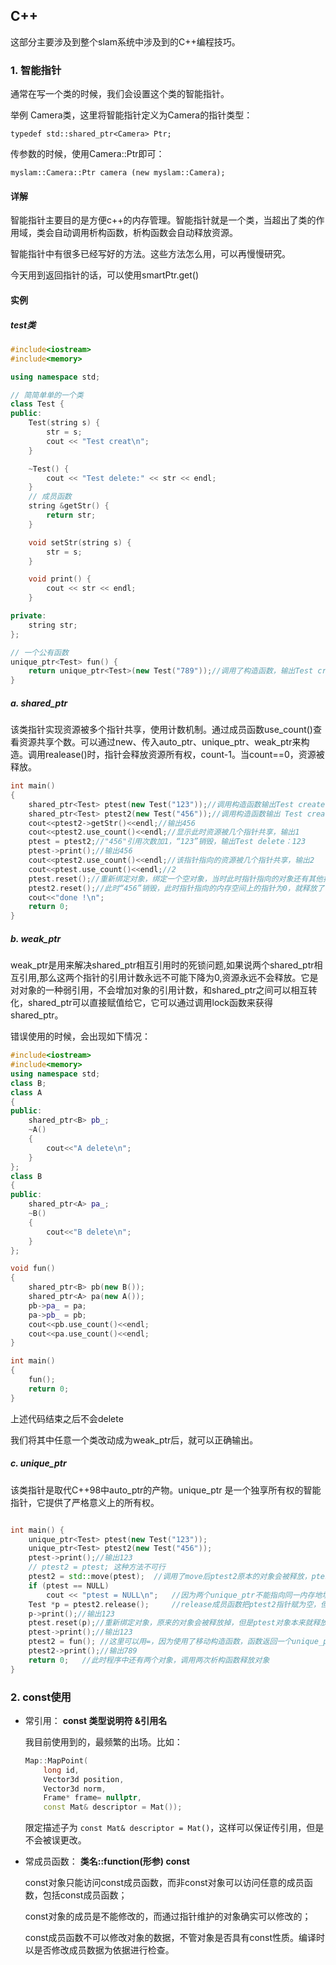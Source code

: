 ## C++

这部分主要涉及到整个slam系统中涉及到的C++编程技巧。

### 1. 智能指针

通常在写一个类的时候，我们会设置这个类的智能指针。

举例 Camera类，这里将智能指针定义为Camera的指针类型：

`typedef std::shared_ptr<Camera> Ptr;`

传参数的时候，使用Camera::Ptr即可：

`myslam::Camera::Ptr camera (new myslam::Camera);`

#### 详解

智能指针主要目的是方便c++的内存管理。智能指针就是一个类，当超出了类的作用域，类会自动调用析构函数，析构函数会自动释放资源。

智能指针中有很多已经写好的方法。这些方法怎么用，可以再慢慢研究。

今天用到返回指针的话，可以使用smartPtr.get()

#### 实例

##### test类

```c++
#include<iostream>
#include<memory>

using namespace std;

// 简简单单的一个类
class Test {
public:
    Test(string s) {
        str = s;
        cout << "Test creat\n";
    }

    ~Test() {
        cout << "Test delete:" << str << endl;
    }
    // 成员函数
    string &getStr() {
        return str;
    }

    void setStr(string s) {
        str = s;
    }

    void print() {
        cout << str << endl;
    }

private:
    string str;
};

// 一个公有函数
unique_ptr<Test> fun() {
    return unique_ptr<Test>(new Test("789"));//调用了构造函数，输出Test creat
}
```





##### a. shared_ptr

该类指针实现资源被多个指针共享，使用计数机制。通过成员函数use_count()查看资源共享个数。可以通过new、传入auto_ptr、unique_ptr、weak_ptr来构造。调用realease()时，指针会释放资源所有权，count-1。当count==0，资源被释放。

```c++
int main()
{
    shared_ptr<Test> ptest(new Test("123"));//调用构造函数输出Test create
    shared_ptr<Test> ptest2(new Test("456"));//调用构造函数输出 Test creat
    cout<<ptest2->getStr()<<endl;//输出456
    cout<<ptest2.use_count()<<endl;//显示此时资源被几个指针共享，输出1
    ptest = ptest2;//"456"引用次数加1，“123”销毁，输出Test delete：123
    ptest->print();//输出456
    cout<<ptest2.use_count()<<endl;//该指针指向的资源被几个指针共享，输出2
    cout<<ptest.use_count()<<endl;//2
    ptest.reset();//重新绑定对象，绑定一个空对象，当时此时指针指向的对象还有其他指针能指向就不会释放该对象的内存空间，
    ptest2.reset();//此时“456”销毁，此时指针指向的内存空间上的指针为0，就释放了该内存，输出Test delete
    cout<<"done !\n";
    return 0;
}
```

##### b. weak_ptr

weak_ptr是用来解决shared_ptr相互引用时的死锁问题,如果说两个shared_ptr相互引用,那么这两个指针的引用计数永远不可能下降为0,资源永远不会释放。它是对对象的一种弱引用，不会增加对象的引用计数，和shared_ptr之间可以相互转化，shared_ptr可以直接赋值给它，它可以通过调用lock函数来获得shared_ptr。



错误使用的时候，会出现如下情况：

```C++
#include<iostream>
#include<memory>
using namespace std;
class B;
class A
{
public:
    shared_ptr<B> pb_;
    ~A()
    {
        cout<<"A delete\n";
    }
};
class B
{
public:
    shared_ptr<A> pa_;
    ~B()
    {
        cout<<"B delete\n";
    }
};

void fun()
{
    shared_ptr<B> pb(new B());
    shared_ptr<A> pa(new A());
    pb->pa_ = pa;
    pa->pb_ = pb;
    cout<<pb.use_count()<<endl;
    cout<<pa.use_count()<<endl;
}

int main()
{
    fun();
    return 0;
}
```

上述代码结束之后不会delete

我们将其中任意一个类改动成为weak_ptr后，就可以正确输出。



##### c. unique_ptr

该类指针是取代C++98中auto_ptr的产物。unique_ptr 是一个独享所有权的智能指针，它提供了严格意义上的所有权。

```c++

int main() {
    unique_ptr<Test> ptest(new Test("123"));
    unique_ptr<Test> ptest2(new Test("456"));
    ptest->print();//输出123
    // ptest2 = ptest; 这种方法不可行
    ptest2 = std::move(ptest);  //调用了move后ptest2原本的对象会被释放，ptest2对象指向原本ptest对象的内存，输出Test delete 456
    if (ptest == NULL)
        cout << "ptest = NULL\n";   //因为两个unique_ptr不能指向同一内存地址，所以经过前面move后ptest会被赋值NULL，输出ptest=NULL
    Test *p = ptest2.release();     //release成员函数把ptest2指针赋为空，但是并没有释放指针指向的内存，所以此时p指针指向原本ptest2指向的内存
    p->print();//输出123
    ptest.reset(p);//重新绑定对象，原来的对象会被释放掉，但是ptest对象本来就释放过了，所以这里就不会再调用析构函数了
    ptest->print();//输出123
    ptest2 = fun(); //这里可以用=，因为使用了移动构造函数，函数返回一个unique_ptr会自动调用移动构造函数
    ptest2->print();//输出789
    return 0;   //此时程序中还有两个对象，调用两次析构函数释放对象
}
```



### 2. const使用

- 常引用：  **const 类型说明符 &引用名**

  我目前使用到的，最频繁的出场。比如：

  ```c++
  Map::MapPoint(
      long id,
      Vector3d position,
      Vector3d norm,
      Frame* frame= nullptr,
      const Mat& descriptor = Mat());
  ```

  限定描述子为 `const Mat& descriptor = Mat()`，这样可以保证传引用，但是不会被误更改。

- 常成员函数： **类名::function(形参) const**

  const对象只能访问const成员函数，而非const对象可以访问任意的成员函数，包括const成员函数；

  const对象的成员是不能修改的，而通过指针维护的对象确实可以修改的；

  const成员函数不可以修改对象的数据，不管对象是否具有const性质。编译时以是否修改成员数据为依据进行检查。

  